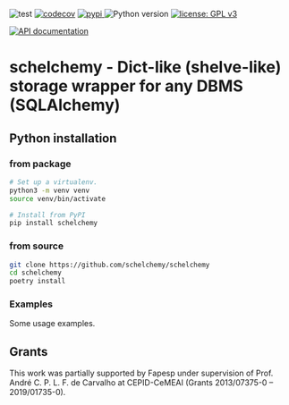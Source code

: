 ![test](https://github.com/schelchemy/schelchemy/workflows/test/badge.svg)
[![codecov](https://codecov.io/gh/schelchemy/schelchemy/branch/main/graph/badge.svg)](https://codecov.io/gh/schelchemy/schelchemy)
<a href="https://pypi.org/project/schelchemy">
<img src="https://img.shields.io/pypi/v/schelchemy.svg?label=release&color=blue&style=flat-square" alt="pypi">
</a>
![Python version](https://img.shields.io/badge/python-3.8%20%7C%203.9-blue.svg)
[![license: GPL v3](https://img.shields.io/badge/License-GPLv3-blue.svg)](https://www.gnu.org/licenses/gpl-3.0)

[![API documentation](https://img.shields.io/badge/doc-API%20%28auto%29-a0a0a0.svg)](https://schelchemy.github.io/schelchemy)


# schelchemy - Dict-like (shelve-like) storage wrapper for any DBMS (SQLAlchemy)
 


## Python installation
### from package
```bash
# Set up a virtualenv. 
python3 -m venv venv
source venv/bin/activate

# Install from PyPI
pip install schelchemy
```

### from source
```bash
git clone https://github.com/schelchemy/schelchemy
cd schelchemy
poetry install
```

### Examples
Some usage examples.


## Grants
This work was partially supported by Fapesp under supervision of
Prof. André C. P. L. F. de Carvalho at CEPID-CeMEAI (Grants 2013/07375-0 – 2019/01735-0).
